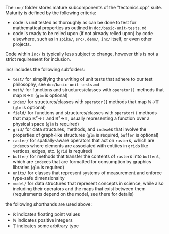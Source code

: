 The `inc/` folder stores mature subcomponents of the "tectonics.cpp" suite. 
Maturity is defined by the following criteria:
* code is unit tested as thoroughly as can be done to test for mathematical properties as outlined in `doc/basic-unit-tests.md`
* code is ready to be relied upon (if not already relied upon) by code elsewhere, such as in `spike/`, `src/`,  `demo/`, `inc/` itself, or even other projects.

Code within `inc/` is typically less subject to change, however this is not a strict requirement for inclusion.

inc/ includes the following subfolders:
* `test/` for simplifying the writing of unit tests that adhere to our test philosophy, see `doc/basic-unit-tests.md`
* `math/` for functions and structures/classes with `operator()` methods that map ℝ→𝕋 (`glm` is optional)
* `index/` for structures/classes with `operator[]` methods that map ℕ→𝕋 (`glm` is optional)
* `field/` for functions and structures/classes with `operator()` methods that map ℝ²→𝕋 and ℝ³→𝕋, usually representing a function over a physical space (`glm` is required)
* `grid/` for data structures, methods, and `index`es that involve the properties of graph-like structures (`glm` is required, `buffer` is optional)
* `raster/` for spatially-aware operators that act on `raster`s, which are `index`es where elements are associated with entities in `grid`s like vertices, edges, etc. (`grid` is required)
* `buffer/` for methods that transfer the contents of `raster`s into `buffer`s, which are `index`es that are formatted for consumption by graphics libraries (`glm` is required)
* `units/` for classes that represent systems of measurement and enforce type-safe dimensionality
* `model/` for data structures that represent concepts in science, while also including their operators and the maps that exist between them (requirements depend on the model, see there for details)

the following shorthands are used above:
* ℝ indicates floating point values
* ℕ indicates positive integers
* 𝕋 indicates some arbitrary type
